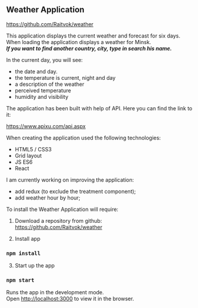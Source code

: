 ## Weather Application

https://github.com/Raitvok/weather

This application displays the current weather and forecast for six days.<br>
When loading the application displays a weather for Minsk.<br>
**_If you want to find another country, city, type in search his name._**

In the current day, you will see:
 - the date and day.
 - the temperature is current, night and day
 - a description of the weather
 - perceived temperature
 - humidity and visibility
  
The application has been built with help of API. Here you can find the link to it:

https://www.apixu.com/api.aspx

When creating the application used the following technologies:
- HTML5 / CSS3
- Grid layout
- JS ES6
- React

I am currently working on improving the application:
- add redux (to exclude the treatment component);
- add weather hour by hour;

To install the Weather Application will require:

1. Download a repository from github:<br>
https://github.com/Raitvok/weather

2. Install app
### `npm install`

3. Start up the app
### `npm start`

Runs the app in the development mode.<br>
Open [http://localhost:3000](http://localhost:3000) to view it in the browser.